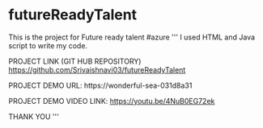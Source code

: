 # futureReadyTalent
This is the project for Future ready talent
#azure
'''
I used HTML and Java script to write my code.

PROJECT LINK (GIT HUB REPOSITORY)
https://github.com/Srivaishnavi03/futureReadyTalent

PROJECT DEMO URL:
https://wonderful-sea-031d8a31

PROJECT DEMO VIDEO LINK:
https://youtu.be/4NuB0EG72ek

THANK YOU
'''

